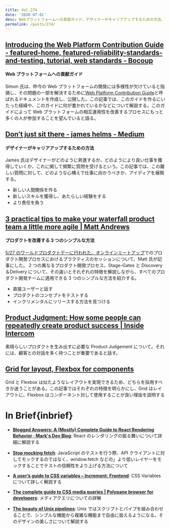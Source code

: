 ```yaml
---
title: Vol.274
date: '2020-07-01'
desc: Webプラットフォームへの貢献ガイド、デザイナーがキャリアアップするための方法、プロダクトを改善する3つのシンプルな方法、ほか計10リンク
permalink: /posts/274/
---
```


## [Introducing the Web Platform Contribution Guide - featured-home, featured-reliability-standards-and-testing, tutorial, web standards - Bocoup](https://bocoup.com/blog/introducing-the-web-platform-contribution-guide)

#### Web プラットフォームへの貢献ガイド

Simon 氏は、昨今の Web プラットフォームの開発には多様性が欠けていると指摘し、その問題の一部を解決するために[Web Platform Contribution Guide](https://wpc.guide/)と呼ばれるドキュメントを作成し、公開した。この記事では、このガイドを作るにいたった経緯や、このガイドに何が書かれているかなどについて解説する。このガイドによって Web プラットフォームの相互運用性を改善するプロセスにもっと多くの人が参加することを望んでいると語る。

## [Don’t just sit there - james helms - Medium](https://medium.com/@jamesh_str/dont-just-sit-there-b25f7dcdb5af)

#### デザイナーがキャリアアップするための方法

James 氏はデザイナーがどのように昇進するか、どのようにより良い仕事を獲得していくか、これに関して頻繁に質問を受けるという。この記事では、この難しい質問に対して、どのような心構えで仕事に向かうべきか、アイディアを展開する。

- 新しい人間関係を作る
- 新しいスキルを獲得し、あたらしい経験をする
- より責任を負う

## [3 practical tips to make your waterfall product team a little more agile | Matt Andrews](https://mattandre.ws/2020/05/waterfall-to-agile/)

#### プロダクトを改善する 3 つのシンプルな方法

[5/27 のワールドプロダクトデーに行われた、オンラインミートアップ](https://www.youtube.com/watch?v=4pdTKlSqfTQ)でのプロダクト開発プロセスにおけるプラクティスのセッションについて、Matt 氏が記事にした。
2 つの異なるプロダクト開発プロセス、Stage-Gates と Discovery＆Delivery について、その違いとそれぞれの特徴を解説しながら、すべてのプロダクト開発チームに適用できる 3 つのシンプルな方法を紹介する。

- 直接ユーザーと話す
- プロダクトのコンセプトをテストする
- インクリメンタルにリリースする方法を見つける

## [Product Judgment: How some people can repeatedly create product success | Inside Intercom](https://www.intercom.com/blog/product-judgment/)

素晴らしいプロダクトを生み出すに必要な Product Judgement について。それには、顧客との対話を多く持つことが重要であると話す。

## [Grid for layout, Flexbox for components](https://ishadeed.com/article/grid-layout-flexbox-components/)

Grid と Flexbox は似たようなレイアウトを実現できるため、どちらを採用すべきか迷うことがある。この記事ではそれぞれの特徴を明らかにし、Grid はレイアウトに、Flexbox はコンポーネント対して使用することが良い理由を説明する

# In Brief{inbrief}

- **[Blogged Answers: A (Mostly) Complete Guide to React Rendering Behavior · Mark's Dev Blog](https://blog.isquaredsoftware.com/2020/05/blogged-answers-a-mostly-complete-guide-to-react-rendering-behavior/)**: React のレンダリングの振る舞いについて詳細に解説する

- **[Stop mocking fetch](https://kentcdodds.com/blog/stop-mocking-fetch)**: JavaScript のテストを行う際、API クライアントに対してモックするのではなく、window.fetch などの」より低いレイヤーをモックすることでテストの信頼性をより上げる方法について

- **[A user’s guide to CSS variables – Increment: Frontend](https://increment.com/frontend/a-users-guide-to-css-variables/)**: CSS Variables について詳しく解説する

- **[The complete guide to CSS media queries | Polypane browser for developers](https://polypane.app/blog/the-complete-guide-to-css-media-queries/)**: メディアクエリについての詳解

- **[The beauty of Unix pipelines](https://prithu.xyz/posts/unix-pipeline/)**: Unix ではスクリプトとパイプを組み合わせることで、シンプルな機能から複雑な機能まで自由に扱えるようになる。そのデザインの美しさについて解説する
